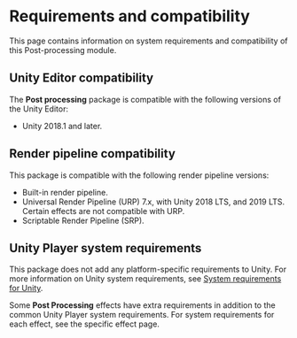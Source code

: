 # Requirements and compatibility

This page contains information on system requirements and compatibility of this Post-processing module.

## Unity Editor compatibility

The **Post processing** package is compatible with the following versions of the Unity Editor:

* Unity 2018.1 and later.

## Render pipeline compatibility

This package is compatible with the following render pipeline versions:

* Built-in render pipeline.
* Universal Render Pipeline (URP) 7.x, with Unity 2018 LTS, and 2019 LTS. Certain effects are not compatible with URP.
* Scriptable Render Pipeline (SRP).

## Unity Player system requirements

This package does not add any platform-specific requirements to Unity. For more information on Unity system requirements, see [System requirements for Unity](https://docs.unity3d.com/Manual/system-requirements.html).

Some **Post Processing** effects have extra requirements in addition to the common Unity Player system requirements. For system requirements for each effect, see the specific effect page.
